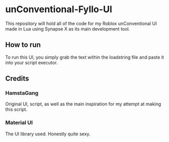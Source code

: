 # unConventional-Fyllo-UI
This repository will hold all of the code for my Roblox unConventional UI made in Lua using Synapse X as its main development tool.

## How to run
To run this UI, you simply grab the text within the loadstring file and paste it into your script executor.

## Credits
### HamstaGang
Original UI, script, as well as the main inspiration for my attempt at making this script.

### Material UI
The UI library used. Honestly quite sexy.

